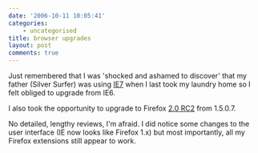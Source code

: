 ```yaml
---
date: '2006-10-11 10:05:41'
categories:
    - uncategorised
title: browser upgrades
layout: post
comments: true
---
```


Just remembered that I was 'shocked and ashamed to discover' that my
father (Silver Surfer) was using
[IE7](http://www.microsoft.com/windows/ie/default.mspx) when I last took
my laundry home so I felt obliged to upgrade from IE6.

I also took the opportunity to upgrade to Firefox [2.0
RC2](http://www.mozilla.org/projects/bonecho/all-rc.html) from 1.5.0.7.

No detailed, lengthy reviews, I'm afraid. I did notice some changes to
the user interface (IE now looks like Firefox 1.x) but most importantly,
all my Firefox extensions still appear to work.
